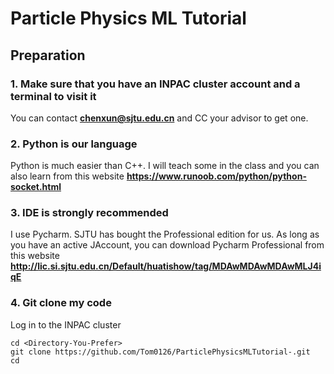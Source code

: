# Particle Physics ML Tutorial

  ## Preparation
  
  ### 1. Make sure that you have an INPAC cluster account and a terminal to visit it
  You can contact **chenxun@sjtu.edu.cn** and CC your advisor to get one.

  ### 2. Python is our language
  Python is much easier than C++. I will teach some in the class and you can also learn from this website **https://www.runoob.com/python/python-socket.html**
  
  ### 3. IDE is strongly recommended
  I use Pycharm. SJTU has bought the Professional edition for us. As long as you have an active JAccount, you can download Pycharm Professional from this website
  **http://lic.si.sjtu.edu.cn/Default/huatishow/tag/MDAwMDAwMDAwMLJ4iqE**

  ### 4. Git clone my code
  Log in to the INPAC cluster
  
    cd <Directory-You-Prefer>
    git clone https://github.com/Tom0126/ParticlePhysicsMLTutorial-.git
    cd 
  


